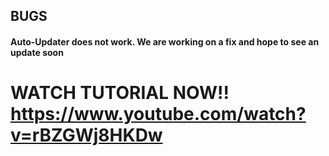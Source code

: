 ## BUGS


#### Auto-Updater does not work. We are working on a fix and hope to see an update soon


# WATCH TUTORIAL NOW!! https://www.youtube.com/watch?v=rBZGWj8HKDw
